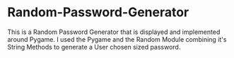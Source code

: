 # Random-Password-Generator
This is a Random Password Generator that is displayed and implemented around Pygame. I used the Pygame and the Random Module combining it's String Methods to generate a User chosen sized password.
